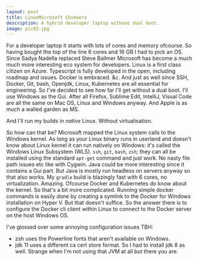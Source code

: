 ```yaml
---
layout: post
title: LinuxMicrosoft Chimaera
description: A hybrid developer laptop without dual boot.
image: pic03.jpg
---
```


For a developer laptop it starts with lots of cores and memory ofcourse. So having bought the top of the line 6 cores and 16 GB I had to pick an OS. 
Since Sadya Nadella replaced Steve Ballmer Microsoft has become a much much more interesting eco system for developers. Linux is a first class citizen on Azure. Typescript is fully developed in the open, including roadmap and issues. Docker is embraced. &c.
And just as well since SSH, Docker, Git, bash, Openjdk, Linux, Kubernetes are all essential for engineering.
So I've decided to see how far I'll get without a dual boot. 
I'll use Windows as the Gui. After all Firefox, Sublime Edit, IntelliJ, Visual Code are all the same on Mac OS, Linux and Windows anyway. And Apple is as much a walled garden as MS. 

And I'll run my builds in _native_ Linux. Without virtualisation. 

So how can that be? Microsoft mapped the Linux system calls to the Windows kernel. As long as your Linux binary runs in userland and doesn't know about Linux kernel it can run natively on Windows: it's called the Windows Linux Subsystem (WLS). 
`ssh`, `git`, `bash`, `zsh`; they can all be installed using the standard `apt-get` command and just work. No nasty file path issues etc like with Cygwin. Java could be more interesting since it contains a Gui part. But Java is mostly run headless on servers anyway so that also works. My `gradle` build is blazingly fast with 6 cores, no virtualization. Amazing.
Ofcourse Docker and Kubernetes do know about the kernel. So that's a bit more complicated. 
Running simple docker commands is easily done by creating a symlink to the Docker for Windows installation on Hyper V. 
But that doesn't suffice. So the answer there is to configure the Docker cli client within Linux to connect to the Docker server on the host Windows OS.

I've glossed over some annoying configuration issues TBH: 
- zsh uses the Powerline fonts that aren't available on Windows. 
- jdk 11 uses a different ca cert store format. So I had to install jdk 8 as well. Strange when I'm not using that JVM at all but there you are.